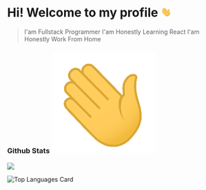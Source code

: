 <h1><span>Hi! Welcome to my profile <img width="24" src='/assets/gif/wave.gif'> </span></h1>

> I'am Fullstack Programmer
> I'am Honestly Learning React
> I'am Honestly Work From Home

### Github Stats ![Alt Text](/assets/gif/wave.gif)

<p>
    <img align='center' src='https://github-readme-stats.vercel.app/api?username=iqbaltahir1717&theme=github_dark&show_icons=true&count_private=true'>
</p>

![Top Languages Card](https://github-readme-stats.vercel.app/api/top-langs/?username=iqbaltahir1717&layout=compact)
